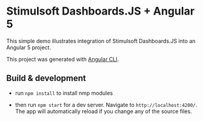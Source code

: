 # Stimulsoft Dashboards.JS + Angular 5

This simple demo illustrates integration of Stimulsoft Dashboards.JS into an Angular 5 project.

This project was generated with [Angular CLI](https://github.com/angular/angular-cli).

## Build & development

* run ``` npm install ``` to install nmp modules

* then run ``` npm start ``` for a dev server. Navigate to ``` http://localhost:4200/ ```. The app will automatically reload if you change any of the source files.
